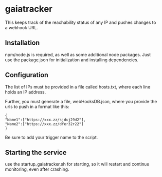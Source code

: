 # gaiatracker
This keeps track of the reachability status of any IP and pushes changes to a webhook URL. 

## Installation 
npm/node.js is required, as well as some additional node packages. Just use the package.json for initialization and installing dependencies.

## Configuration
The list of IPs must be provided in a file called hosts.txt, where each line holds an IP address. 

Further, you must generate a file, webHooksDB.json, where you provide the urls to push in a format like this: 

```
{	
"Name1":["https://xxx.zz/sjduj29d2"],
"Name2":["https://xxx.zz/dfer32r22"]
}
```
Be sure to add your trigger name to the script.

## Starting the service

use the startup_gaiatracker.sh for starting, so it will restart and continue monitoring, even after crashing.
